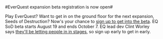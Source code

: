 #EverQuest expansion beta registration is now open#

Play EverQuest? Want to get in on the ground floor for the next expansion, Seeds of Destruction? Now's your chance to [sign up to get into the beta](https://account.station.sony.com//authenticated/beta/betaRegistration!input.action?betaId=1). EQ SoD beta starts August 19 and ends October 7. EQ lead dev Clint Worley says [they'll be letting people in in stages](http://eqdev.wordpress.com/2008/08/08/beta-registration-is-now-live/), so sign up early to get in early.

